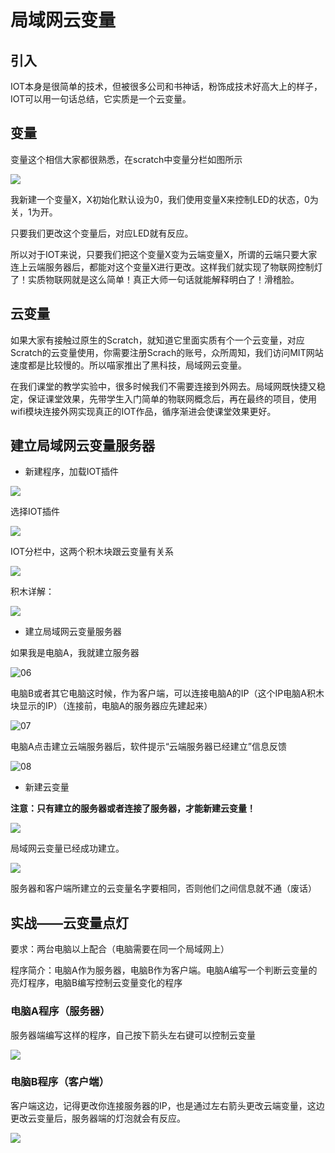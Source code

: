 # 局域网云变量

## 引入

IOT本身是很简单的技术，但被很多公司和书神话，粉饰成技术好高大上的样子，IOT可以用一句话总结，它实质是一个云变量。



## 变量

变量这个相信大家都很熟悉，在scratch中变量分栏如图所示

![](cloudvariable/01.png)



我新建一个变量X，X初始化默认设为0，我们使用变量X来控制LED的状态，0为关，1为开。

只要我们更改这个变量后，对应LED就有反应。



所以对于IOT来说，只要我们把这个变量X变为云端变量X，所谓的云端只要大家连上云端服务器后，都能对这个变量X进行更改。这样我们就实现了物联网控制灯了！实质物联网就是这么简单！真正大师一句话就能解释明白了！滑稽脸。

## 云变量

如果大家有接触过原生的Scratch，就知道它里面实质有个一个云变量，对应Scratch的云变量使用，你需要注册Scrach的账号，众所周知，我们访问MIT网站速度都是比较慢的。所以喵家推出了黑科技，局域网云变量。

在我们课堂的教学实验中，很多时候我们不需要连接到外网去。局域网既快捷又稳定，保证课堂效果，先带学生入门简单的物联网概念后，再在最终的项目，使用wifi模块连接外网实现真正的IOT作品，循序渐进会使课堂效果更好。

## 建立局域网云变量服务器

- 新建程序，加载IOT插件

![](cloudvariable/02.png)

选择IOT插件

![](cloudvariable/03.png)



IOT分栏中，这两个积木块跟云变量有关系

![](cloudvariable/04.png)



积木详解：

![](cloudvariable/05.png)



- 建立局域网云变量服务器



如果我是电脑A，我就建立服务器

![06](cloudvariable/06.png)



电脑B或者其它电脑这时候，作为客户端，可以连接电脑A的IP（这个IP电脑A积木块显示的IP）（连接前，电脑A的服务器应先建起来）

![07](cloudvariable/07.png)



电脑A点击建立云端服务器后，软件提示“云端服务器已经建立”信息反馈

![08](cloudvariable/08.png)





- 新建云变量

**注意：只有建立的服务器或者连接了服务器，才能新建云变量！**

![](cloudvariable/09.png)



局域网云变量已经成功建立。

![](cloudvariable/10.png)



服务器和客户端所建立的云变量名字要相同，否则他们之间信息就不通（废话）



## 实战——云变量点灯

要求：两台电脑以上配合（电脑需要在同一个局域网上）

程序简介：电脑A作为服务器，电脑B作为客户端。电脑A编写一个判断云变量的亮灯程序，电脑B编写控制云变量变化的程序



### 电脑A程序（服务器）

服务器端编写这样的程序，自己按下箭头左右键可以控制云变量

![](cloudvariable/12.png)



### 电脑B程序（客户端）

客户端这边，记得更改你连接服务器的IP，也是通过左右箭头更改云端变量，这边更改云变量后，服务器端的灯泡就会有反应。

![](cloudvariable/11.png)



